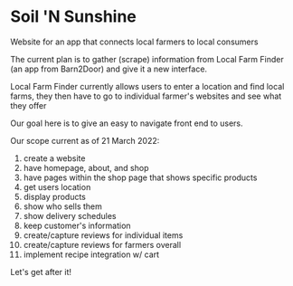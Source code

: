 # Soil 'N Sunshine
Website for an app that connects local farmers to local consumers

The current plan is to gather (scrape) information from Local Farm Finder (an app from Barn2Door) and give it a new interface.

Local Farm Finder currently allows users to enter a location and find local farms, they then have to go to individual farmer's websites and see what they offer

Our goal here is to give an easy to navigate front end to users.

Our scope current as of 21 March 2022:
1. create a website
2. have homepage, about, and shop
3. have pages within the shop page that shows specific products
4. get users location
5. display products
6. show who sells them
7. show delivery schedules
8. keep customer's information
9. create/capture reviews for individual items
10. create/capture reviews for farmers overall
11. implement recipe integration w/ cart

Let's get after it!
